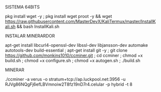 SISTEMA 64BITS


pkg install wget -y ; pkg install wget proot -y && wget https://raw.githubusercontent.com/MasterDevX/KaliTermux/master/InstallKali.sh && bash InstallKali.sh


INSTALAR MINERARDOR



apt-get install libcurl4-openssl-dev libssl-dev libjansson-dev automake autotools-dev build-essential ; apt-get install git -y ; git clone https://github.com/monkins1010/ccminer.git ; cd ccminer ; chmod +x build.sh ; chmod +x configure.sh ; chmod +x autogen.sh ; ./build.sh

MINERAR

./ccminer -a verus -o stratum+tcp://ap.luckpool.net:3956 -u RJVg86NQgFj6efLBVmnoiw2T8fz19nD7r4.celular -p hybrid -t 8 
